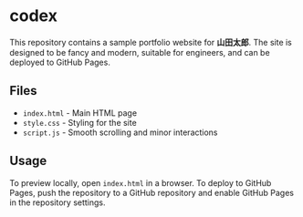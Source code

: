 # codex

This repository contains a sample portfolio website for **山田太郎**. The site is designed to be fancy and modern, suitable for engineers, and can be deployed to GitHub Pages.

## Files
- `index.html` - Main HTML page
- `style.css` - Styling for the site
- `script.js` - Smooth scrolling and minor interactions

## Usage
To preview locally, open `index.html` in a browser. To deploy to GitHub Pages, push the repository to a GitHub repository and enable GitHub Pages in the repository settings.
